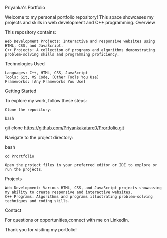 Priyanka's Portfolio

Welcome to my personal portfolio repository! This space showcases my projects and skills in web development and C++ programming.
Overview

This repository contains:

    Web Development Projects: Interactive and responsive websites using HTML, CSS, and JavaScript.
    C++ Projects: A collection of programs and algorithms demonstrating problem-solving skills and programming proficiency.

Technologies Used

    Languages: C++, HTML, CSS, JavaScript
    Tools: Git, VS Code, [Other Tools You Use]
    Frameworks: [Any Frameworks You Use]

Getting Started

To explore my work, follow these steps:

    Clone the repository:

    bash

git clone https://github.com/Priyankakatare0/Prortfolio.git

Navigate to the project directory:

bash

    cd Prortfolio

    Open the project files in your preferred editor or IDE to explore or run the projects.

Projects

    Web Development: Various HTML, CSS, and JavaScript projects showcasing my ability to create responsive and interactive websites.
    C++ Programs: Algorithms and programs illustrating problem-solving techniques and coding skills.

Contact

For questions or opportunities,connect with me on LinkedIn.

Thank you for visiting my portfolio!
